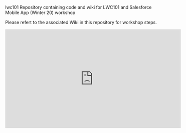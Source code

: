 lwc101
Repository containing code and wiki for LWC101 and Salesforce Mobile App (Winter 20) workshop

Please refert to the associated Wiki in this repository for workshop steps.

<iframe width="560" height="315" src="https://www.youtube.com/embed/u5YlFX8UcIg" frameborder="0" allow="accelerometer; autoplay; encrypted-media; gyroscope; picture-in-picture" allowfullscreen></iframe>
